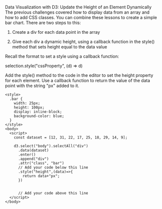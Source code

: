 Data Visualization with D3: Update the Height of an Element Dynamically
The previous challenges covered how to display data from an array and how to add CSS classes. You can combine these lessons to create a simple bar chart. There are two steps to this:

1) Create a div for each data point in the array

2) Give each div a dynamic height, using a callback function in the style() method that sets height equal to the data value

Recall the format to set a style using a callback function:

selection.style("cssProperty", (d) => d)


Add the style() method to the code in the editor to set the height property for each element. Use a callback function to return the value of the data point with the string "px" added to it.
```
<style>
  .bar {
    width: 25px;
    height: 100px;
    display: inline-block;
    background-color: blue;
  }
</style>
<body>
  <script>
    const dataset = [12, 31, 22, 17, 25, 18, 29, 14, 9];
    
    d3.select("body").selectAll("div")
      .data(dataset)
      .enter()
      .append("div")
      .attr("class", "bar")
      // Add your code below this line
      .style("height",(data)=>{
        return data+"px";
      })
      
      
      // Add your code above this line
  </script>
</body>
```